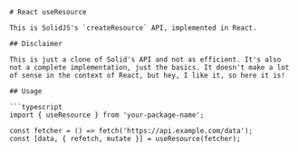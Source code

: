 ````
# React useResource

This is SolidJS's `createResource` API, implemented in React.

## Disclaimer

This is just a clone of Solid's API and not as efficient. It's also not a complete implementation, just the basics. It doesn't make a lot of sense in the context of React, but hey, I like it, so here it is!

## Usage

```typescript
import { useResource } from 'your-package-name';

const fetcher = () => fetch('https://api.example.com/data');
const [data, { refetch, mutate }] = useResource(fetcher);
````

```

```

